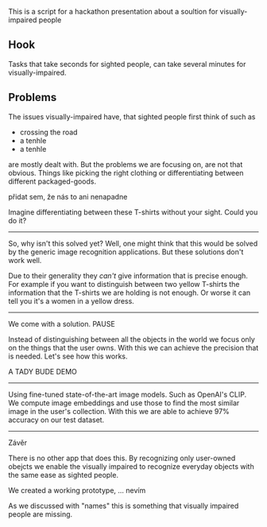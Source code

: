This is a script for a hackathon presentation about a soultion for visually-impaired people

## Hook

Tasks that take seconds for sighted people, can take several minutes for visually-impaired.

## Problems

The issues visually-impaired have, that sighted people first think of such as

- crossing the road
- a tenhle
- a tenhle

are mostly dealt with. But the problems we are focusing on, are not that obvious.
Things like picking the right clothing or differentiating between different packaged-goods.

přidat sem, že nás to ani nenapadne

[//]: # (While these things may be a routine for sighted people,)

[//]: # (they can pose a *significant* challenge for visually-impaired.)

Imagine differentiating between these T-shirts without your sight. Could you do it?

----

So, why isn't this solved yet? Well, one might think that this would be solved
by the generic image recognition applications. But these solutions don't work well.

Due to their generality they *can't* give information that is precise enough. For example
if you want to distinguish between two yellow T-shirts the information that the T-shirts
we are holding is not enough. Or worse it can tell you it's a women in a yellow dress.

----

We come with a solution. PAUSE

Instead of distinguishing between all the objects in the world we focus only on the things
that the user owns. With this we can achieve the precision that is needed. Let's see how
this works.

A TADY BUDE DEMO

---- 

Using fine-tuned state-of-the-art image models. Such as OpenAI's CLIP.
We compute image embeddings and use those to find the most similar image in the user's
collection. With this we are able to achieve 97% accuracy on our test dataset.


---
Závěr

There is no other app that does this. By recognizing only user-owned obejcts
we enable the visually impaired to recognize
everyday objects with the same ease as sighted people.

We created a working prototype, ... nevím

As we discussed with "names" this is something that visually impaired people are missing. 

